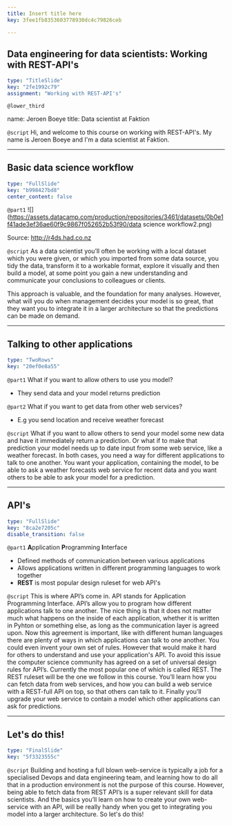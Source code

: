 ```yaml
---
title: Insert title here
key: 3fee1fb8353603778930dc4c79826ceb

---
```

## Data engineering for data scientists: Working with REST-API's

```yaml
type: "TitleSlide"
key: "2fe1992c79"
assignment: "Working with REST-API's"
```

`@lower_third`

name: Jeroen Boeye
title: Data scientist at Faktion


`@script`
Hi, and welcome to this course on working with REST-API's. My name is Jeroen Boeye and I'm a data scientist at Faktion.


---
## Basic data science workflow

```yaml
type: "FullSlide"
key: "b998427bd8"
center_content: false
```

`@part1`
![](https://assets.datacamp.com/production/repositories/3461/datasets/0b0e1f41ade3ef36ae60f9c9867f052652b53f90/data science workflow2.png)

Source: http://r4ds.had.co.nz


`@script`
As a data scientist you’ll often be working with a local dataset which you were given, or which you imported from some data source, you tidy the data, transform it to a workable format, explore it visually and then build a model, at some point you gain a new understanding and communicate your conclusions to colleagues or clients. 

This approach is valuable, and the foundation for many analyses. However, what will you do when management decides your model is so great, that they want you to integrate it in a larger architecture so that the predictions can be made on demand.


---
## Talking to other applications

```yaml
type: "TwoRows"
key: "20ef0e8a55"
```

`@part1`
What if you want to allow others to use you model?

- They send data and your model returns prediction


`@part2`
What if you want to get data from other web services?

- E.g you send location and receive weather forecast


`@script`
What if you want to allow others to send your model some new data and have it immediately return a prediction. Or what if to make that prediction your model needs up to date input from some web service, like a weather forecast. 
In both cases, you need a way for different applications to talk to one another.
You want your application, containing the model, to be able to ask a weather forecasts web service for recent data and you want others to be able to ask your model for a prediction.


---
## API's

```yaml
type: "FullSlide"
key: "8ca2e7205c"
disable_transition: false
```

`@part1`
**A**pplication **P**rogramming **I**nterface
- Defined methods of communication between various applications
- Allows applications written in different programming languages to work together
- **REST** is most popular design ruleset for web API's


`@script`
This is where API’s come in. API stands for Application Programming Interface. API’s allow you to program how different applications talk to one another. The nice thing is that it does not matter much what happens on the inside of each application, whether it is written in Pyhton or something else, as long as the communication layer is agreed upon. Now this agreement is important, like with different human languages there are plenty of ways in which applications can talk to one another. You could even invent your own set of rules. However that would make it hard for others to understand and use your application's API. To avoid this issue the computer science community has agreed on a set of universal design rules for API’s. Currently the most popular one of which is called REST.
The REST ruleset will be the one we follow in this course. You’ll learn how you can fetch data from web services, and how you can build a web service with a REST-full API on top, so that others can talk to it. Finally you’ll upgrade your web service to contain a model which other applications can ask for predictions.


---
## Let's do this!

```yaml
type: "FinalSlide"
key: "5f3323555c"
```

`@script`
Building and hosting a full blown web-service is typically a job for a specialised Devops and data engineering team, and learning how to do all that in a production environment is not the purpose of this course. However, being able to fetch data from REST API’s is a super relevant skill for data scientists. And the basics you’ll learn on how to create your own web-service with an API, will be really handy when you get to integrating you model into a larger architecture. So let's do this!

